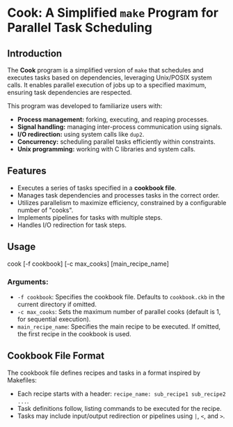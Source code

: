 # Cook: A Simplified `make` Program for Parallel Task Scheduling

## Introduction

The **Cook** program is a simplified version of `make` that schedules and executes tasks based on dependencies, leveraging Unix/POSIX system calls. It enables parallel execution of jobs up to a specified maximum, ensuring task dependencies are respected.

This program was developed to familiarize users with:

- **Process management:** forking, executing, and reaping processes.
- **Signal handling:** managing inter-process communication using signals.
- **I/O redirection:** using system calls like `dup2`.
- **Concurrency:** scheduling parallel tasks efficiently within constraints.
- **Unix programming:** working with C libraries and system calls.

## Features

- Executes a series of tasks specified in a **cookbook file**.
- Manages task dependencies and processes tasks in the correct order.
- Utilizes parallelism to maximize efficiency, constrained by a configurable number of "cooks".
- Implements pipelines for tasks with multiple steps.
- Handles I/O redirection for task steps.

## Usage

cook [-f cookbook] [-c max_cooks] [main_recipe_name]

### Arguments:

- `-f cookbook`: Specifies the cookbook file. Defaults to `cookbook.ckb` in the current directory if omitted.
- `-c max_cooks`: Sets the maximum number of parallel cooks (default is 1, for sequential execution).
- `main_recipe_name`: Specifies the main recipe to be executed. If omitted, the first recipe in the cookbook is used.

## Cookbook File Format

The cookbook file defines recipes and tasks in a format inspired by Makefiles:

- Each recipe starts with a header: `recipe_name: sub_recipe1 sub_recipe2 ...`.
- Task definitions follow, listing commands to be executed for the recipe.
- Tasks may include input/output redirection or pipelines using `|`, `<`, and `>`.
